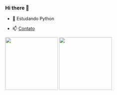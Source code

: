 ### Hi there 👋

- 🌱 Estudando Python

- 📫 [Contato](https://www.linkedin.com/in/aelson-carvalho-40690223a/)

<div>
  <img height="170em" src="https://github-readme-stats.vercel.app/api?username=AelsonCF&show_icons=true&theme=tokyonight"/>
  <img height="170em" src="https://github-readme-stats.vercel.app/api/top-langs/?username=AelsonCF&how_icons=true&theme=tokyonight"/>
</div>
